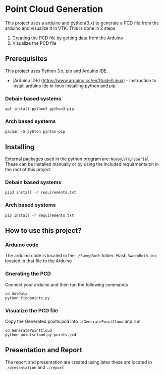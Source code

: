 # Point Cloud Generation
This project uses a arduino and python(3.x) to generate a PCD file from the arduino and visualize it in VTK.
This is done in 2 steps
1. Creating the PCD file by getting data from the Arduino
2. Visualize the PCD file

## Prerequisites

This project uses Python 3.x, pip and Arduino IDE.

* [Arduino IDE] (https://www.arduino.cc/en/Guide/Linux) - Instruction to install arduino ide in linux
Installing python and pip
### Debain based systems
```
apt install python3 python3-pip
```
### Arch based systems
```
pacman -S pyhton pyhton-pip
```
## Installing
External packages used in the python program are: `Numpy`,`VTK`,`PySerial`
These can be installed manually or by using the included requirments.txt in the root of this project 
### Debain based systems
```
pip3 install -r requirements.txt
```

### Arch based systems
```
pip install -r requirements.txt
```

## How to use this project?

### Arduino code
The arduino code is located in the `./SweepBoth` folder. Flash `SweepBoth.ino` located in that file to the Arduino

### Gnerating the PCD 

Connect your arduino and then run the following commands
```
cd GetData
python findpoints.py
```

### Visualize the PCD file

Copy the Generated points.pcd into `./GeneratePointCloud` and run
```
cd GeneratePointCloud
python pointscloud.py points.pcd
```

## Presentation and Report
The report and presentation are created using latex these are located in 
```./presentation``` and ```./report```